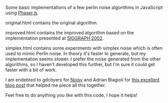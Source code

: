 Some basic implementations of a few perlin noise algorithms in JavaScript using
[Phaser.js](http://phaser.io/).

original.html contains the original algorithm.

improved.html contains the improved algorithm based on the implementation
presented at [SIGGRAPH 2002](http://mrl.nyu.edu/~perlin/noise/).

simplex.html contains some experiments with simplex noise which is often used
to mimic Perlin noise. In theory it's faster to generate, but my
implementation seems slower. I prefer the noise generated from the other
algorithms, so I haven't developed this further, but I'm sure it could get
faster with a bit of work.

I am endebted to gdcbyers for [Noisy](https://github.com/gdcbyers/noisy/) and
Adrian Biagioli for [this excellent blog post](http://flafla2.github.io/2014/08/09/perlinnoise.html)
that helped me piece all this together.

Feel free to do anything you like with this code, I hope it helps!
